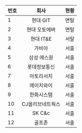 | 번호  | 회사   | 현황  |
|--|:--:|--|
|1|현대 GIT|면탈|
|2|현대 오토에버|면탈|
|3|현대 IT&E|서탈|
|4|가비아|서출|
|5|삼성 에스원|서출|
|6|롯데정보통신|서출|
|7|아토리서치|서출|
|8|에이치와이|서출|
|9| 한화시스템| 서출 |
|10| CJ올리브네트웍스| 서출|
| 11| SK C&c | 서출|
| 12| 골프존 |서출|



